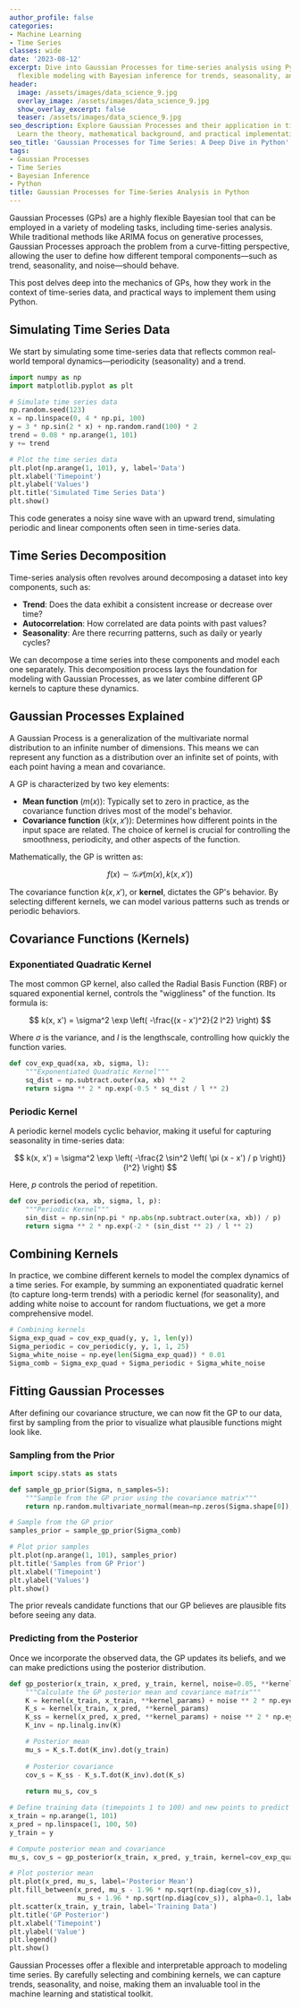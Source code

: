 ```yaml
---
author_profile: false
categories:
- Machine Learning
- Time Series
classes: wide
date: '2023-08-12'
excerpt: Dive into Gaussian Processes for time-series analysis using Python, combining
  flexible modeling with Bayesian inference for trends, seasonality, and noise.
header:
  image: /assets/images/data_science_9.jpg
  overlay_image: /assets/images/data_science_9.jpg
  show_overlay_excerpt: false
  teaser: /assets/images/data_science_9.jpg
seo_description: Explore Gaussian Processes and their application in time-series analysis.
  Learn the theory, mathematical background, and practical implementations in Python.
seo_title: 'Gaussian Processes for Time Series: A Deep Dive in Python'
tags:
- Gaussian Processes
- Time Series
- Bayesian Inference
- Python
title: Gaussian Processes for Time-Series Analysis in Python
---
```


Gaussian Processes (GPs) are a highly flexible Bayesian tool that can be employed in a variety of modeling tasks, including time-series analysis. While traditional methods like ARIMA focus on generative processes, Gaussian Processes approach the problem from a curve-fitting perspective, allowing the user to define how different temporal components—such as trend, seasonality, and noise—should behave.

This post delves deep into the mechanics of GPs, how they work in the context of time-series data, and practical ways to implement them using Python.

## Simulating Time Series Data

We start by simulating some time-series data that reflects common real-world temporal dynamics—periodicity (seasonality) and a trend.

```python
import numpy as np
import matplotlib.pyplot as plt

# Simulate time series data
np.random.seed(123)
x = np.linspace(0, 4 * np.pi, 100)
y = 3 * np.sin(2 * x) + np.random.rand(100) * 2
trend = 0.08 * np.arange(1, 101)
y += trend

# Plot the time series data
plt.plot(np.arange(1, 101), y, label='Data')
plt.xlabel('Timepoint')
plt.ylabel('Values')
plt.title('Simulated Time Series Data')
plt.show()
```

This code generates a noisy sine wave with an upward trend, simulating periodic and linear components often seen in time-series data.

## Time Series Decomposition

Time-series analysis often revolves around decomposing a dataset into key components, such as:

- **Trend**: Does the data exhibit a consistent increase or decrease over time?
- **Autocorrelation**: How correlated are data points with past values?
- **Seasonality**: Are there recurring patterns, such as daily or yearly cycles?

We can decompose a time series into these components and model each one separately. This decomposition process lays the foundation for modeling with Gaussian Processes, as we later combine different GP kernels to capture these dynamics.

## Gaussian Processes Explained

A Gaussian Process is a generalization of the multivariate normal distribution to an infinite number of dimensions. This means we can represent any function as a distribution over an infinite set of points, with each point having a mean and covariance.

A GP is characterized by two key elements:

- **Mean function** ($m(x)$): Typically set to zero in practice, as the covariance function drives most of the model's behavior.
- **Covariance function** ($k(x, x')$): Determines how different points in the input space are related. The choice of kernel is crucial for controlling the smoothness, periodicity, and other aspects of the function.

Mathematically, the GP is written as:

$$
f(x) \sim \mathcal{GP}(m(x), k(x, x'))
$$

The covariance function $k(x, x')$, or **kernel**, dictates the GP's behavior. By selecting different kernels, we can model various patterns such as trends or periodic behaviors.

## Covariance Functions (Kernels)

### Exponentiated Quadratic Kernel

The most common GP kernel, also called the Radial Basis Function (RBF) or squared exponential kernel, controls the "wiggliness" of the function. Its formula is:

$$
k(x, x') = \sigma^2 \exp \left( -\frac{(x - x')^2}{2 l^2} \right)
$$

Where $\sigma$ is the variance, and $l$ is the lengthscale, controlling how quickly the function varies.

```python
def cov_exp_quad(xa, xb, sigma, l):
    """Exponentiated Quadratic Kernel"""
    sq_dist = np.subtract.outer(xa, xb) ** 2
    return sigma ** 2 * np.exp(-0.5 * sq_dist / l ** 2)
```

### Periodic Kernel

A periodic kernel models cyclic behavior, making it useful for capturing seasonality in time-series data:

$$
k(x, x') = \sigma^2 \exp \left( -\frac{2 \sin^2 \left( \pi (x - x') / p \right)}{l^2} \right)
$$

Here, $p$ controls the period of repetition.

```python
def cov_periodic(xa, xb, sigma, l, p):
    """Periodic Kernel"""
    sin_dist = np.sin(np.pi * np.abs(np.subtract.outer(xa, xb)) / p)
    return sigma ** 2 * np.exp(-2 * (sin_dist ** 2) / l ** 2)
```

## Combining Kernels

In practice, we combine different kernels to model the complex dynamics of a time series. For example, by summing an exponentiated quadratic kernel (to capture long-term trends) with a periodic kernel (for seasonality), and adding white noise to account for random fluctuations, we get a more comprehensive model.

```python
# Combining kernels
Sigma_exp_quad = cov_exp_quad(y, y, 1, len(y))
Sigma_periodic = cov_periodic(y, y, 1, 1, 25)
Sigma_white_noise = np.eye(len(Sigma_exp_quad)) * 0.01
Sigma_comb = Sigma_exp_quad + Sigma_periodic + Sigma_white_noise
```

## Fitting Gaussian Processes

After defining our covariance structure, we can now fit the GP to our data, first by sampling from the prior to visualize what plausible functions might look like.

### Sampling from the Prior

```python
import scipy.stats as stats

def sample_gp_prior(Sigma, n_samples=5):
    """Sample from the GP prior using the covariance matrix"""
    return np.random.multivariate_normal(mean=np.zeros(Sigma.shape[0]), cov=Sigma, size=n_samples).T

# Sample from the GP prior
samples_prior = sample_gp_prior(Sigma_comb)

# Plot prior samples
plt.plot(np.arange(1, 101), samples_prior)
plt.title('Samples from GP Prior')
plt.xlabel('Timepoint')
plt.ylabel('Values')
plt.show()
```

The prior reveals candidate functions that our GP believes are plausible fits before seeing any data.

### Predicting from the Posterior

Once we incorporate the observed data, the GP updates its beliefs, and we can make predictions using the posterior distribution.

```python
def gp_posterior(x_train, x_pred, y_train, kernel, noise=0.05, **kernel_params):
    """Calculate the GP posterior mean and covariance matrix"""
    K = kernel(x_train, x_train, **kernel_params) + noise ** 2 * np.eye(len(x_train))
    K_s = kernel(x_train, x_pred, **kernel_params)
    K_ss = kernel(x_pred, x_pred, **kernel_params) + noise ** 2 * np.eye(len(x_pred))
    K_inv = np.linalg.inv(K)

    # Posterior mean
    mu_s = K_s.T.dot(K_inv).dot(y_train)
    
    # Posterior covariance
    cov_s = K_ss - K_s.T.dot(K_inv).dot(K_s)
    
    return mu_s, cov_s

# Define training data (timepoints 1 to 100) and new points to predict
x_train = np.arange(1, 101)
x_pred = np.linspace(1, 100, 50)
y_train = y

# Compute posterior mean and covariance
mu_s, cov_s = gp_posterior(x_train, x_pred, y_train, kernel=cov_exp_quad, sigma=1, l=75)

# Plot posterior mean
plt.plot(x_pred, mu_s, label='Posterior Mean')
plt.fill_between(x_pred, mu_s - 1.96 * np.sqrt(np.diag(cov_s)),
                 mu_s + 1.96 * np.sqrt(np.diag(cov_s)), alpha=0.1, label='95% CI')
plt.scatter(x_train, y_train, label='Training Data')
plt.title('GP Posterior')
plt.xlabel('Timepoint')
plt.ylabel('Value')
plt.legend()
plt.show()
```

Gaussian Processes offer a flexible and interpretable approach to modeling time series. By carefully selecting and combining kernels, we can capture trends, seasonality, and noise, making them an invaluable tool in the machine learning and statistical toolkit.